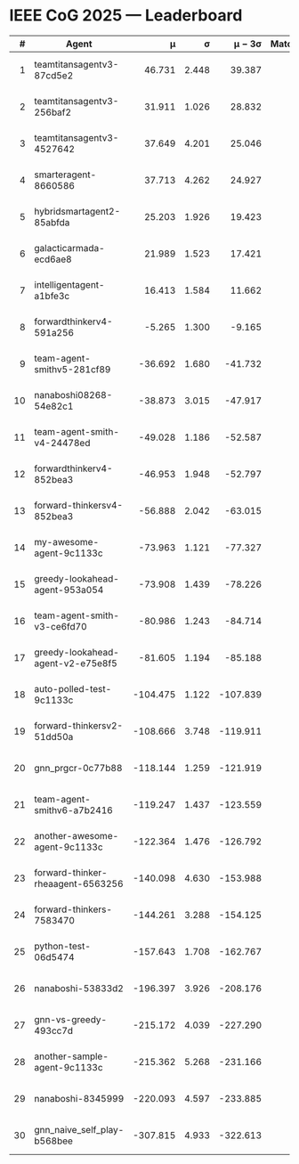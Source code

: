 # IEEE CoG 2025 — Leaderboard

| # | Agent | μ | σ | μ − 3σ | Matches | Updated |
|---:|---|---:|---:|---:|---:|---|
| 1 | teamtitansagentv3-87cd5e2 | 46.731 | 2.448 | 39.387 | 420 | 2025-08-26 22:31 |
| 2 | teamtitansagentv3-256baf2 | 31.911 | 1.026 | 28.832 | 540 | 2025-08-26 22:31 |
| 3 | teamtitansagentv3-4527642 | 37.649 | 4.201 | 25.046 | 380 | 2025-08-26 22:31 |
| 4 | smarteragent-8660586 | 37.713 | 4.262 | 24.927 | 396 | 2025-08-26 22:31 |
| 5 | hybridsmartagent2-85abfda | 25.203 | 1.926 | 19.423 | 433 | 2025-08-26 22:31 |
| 6 | galacticarmada-ecd6ae8 | 21.989 | 1.523 | 17.421 | 580 | 2025-08-26 22:31 |
| 7 | intelligentagent-a1bfe3c | 16.413 | 1.584 | 11.662 | 485 | 2025-08-26 22:31 |
| 8 | forwardthinkerv4-591a256 | -5.265 | 1.300 | -9.165 | 544 | 2025-08-26 22:31 |
| 9 | team-agent-smithv5-281cf89 | -36.692 | 1.680 | -41.732 | 520 | 2025-08-26 22:31 |
| 10 | nanaboshi08268-54e82c1 | -38.873 | 3.015 | -47.917 | 460 | 2025-08-26 22:31 |
| 11 | team-agent-smith-v4-24478ed | -49.028 | 1.186 | -52.587 | 400 | 2025-08-26 22:31 |
| 12 | forwardthinkerv4-852bea3 | -46.953 | 1.948 | -52.797 | 452 | 2025-08-26 22:31 |
| 13 | forward-thinkersv4-852bea3 | -56.888 | 2.042 | -63.015 | 482 | 2025-08-26 22:31 |
| 14 | my-awesome-agent-9c1133c | -73.963 | 1.121 | -77.327 | 600 | 2025-08-26 22:31 |
| 15 | greedy-lookahead-agent-953a054 | -73.908 | 1.439 | -78.226 | 420 | 2025-08-26 22:31 |
| 16 | team-agent-smith-v3-ce6fd70 | -80.986 | 1.243 | -84.714 | 620 | 2025-08-26 22:31 |
| 17 | greedy-lookahead-agent-v2-e75e8f5 | -81.605 | 1.194 | -85.188 | 460 | 2025-08-26 22:31 |
| 18 | auto-polled-test-9c1133c | -104.475 | 1.122 | -107.839 | 380 | 2025-08-26 22:31 |
| 19 | forward-thinkersv2-51dd50a | -108.666 | 3.748 | -119.911 | 476 | 2025-08-26 22:31 |
| 20 | gnn_prgcr-0c77b88 | -118.144 | 1.259 | -121.919 | 440 | 2025-08-26 22:31 |
| 21 | team-agent-smithv6-a7b2416 | -119.247 | 1.437 | -123.559 | 540 | 2025-08-26 22:31 |
| 22 | another-awesome-agent-9c1133c | -122.364 | 1.476 | -126.792 | 540 | 2025-08-26 22:31 |
| 23 | forward-thinker-rheaagent-6563256 | -140.098 | 4.630 | -153.988 | 736 | 2025-08-26 22:31 |
| 24 | forward-thinkers-7583470 | -144.261 | 3.288 | -154.125 | 540 | 2025-08-26 22:31 |
| 25 | python-test-06d5474 | -157.643 | 1.708 | -162.767 | 480 | 2025-08-26 22:31 |
| 26 | nanaboshi-53833d2 | -196.397 | 3.926 | -208.176 | 480 | 2025-08-26 22:31 |
| 27 | gnn-vs-greedy-493cc7d | -215.172 | 4.039 | -227.290 | 580 | 2025-08-26 22:31 |
| 28 | another-sample-agent-9c1133c | -215.362 | 5.268 | -231.166 | 700 | 2025-08-26 22:31 |
| 29 | nanaboshi-8345999 | -220.093 | 4.597 | -233.885 | 720 | 2025-08-26 22:31 |
| 30 | gnn_naive_self_play-b568bee | -307.815 | 4.933 | -322.613 | 480 | 2025-08-26 22:31 |
